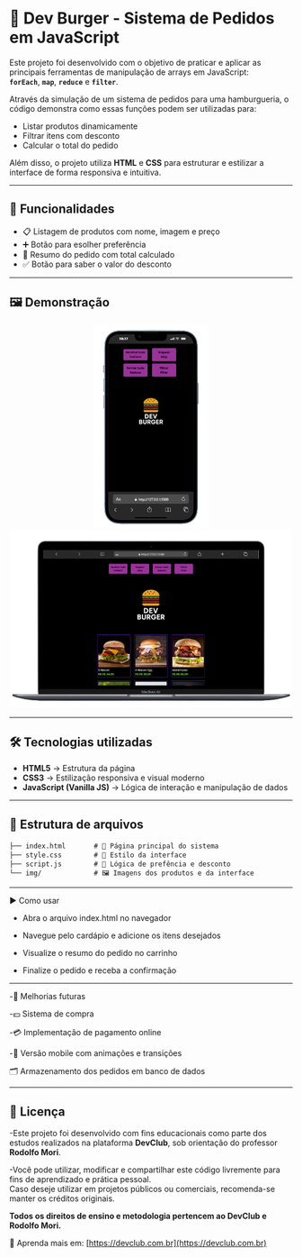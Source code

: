 # 🍔 Dev Burger - Sistema de Pedidos em JavaScript

Este projeto foi desenvolvido com o objetivo de praticar e aplicar as principais ferramentas de manipulação de arrays em JavaScript:  
**`forEach`**, **`map`**, **`reduce`** e **`filter`**.

Através da simulação de um sistema de pedidos para uma hamburgueria, o código demonstra como essas funções podem ser utilizadas para:

- Listar produtos dinamicamente
- Filtrar itens com desconto
- Calcular o total do pedido

Além disso, o projeto utiliza **HTML** e **CSS** para estruturar e estilizar a interface de forma responsiva e intuitiva.

---

## 🚀 Funcionalidades

- 📋 Listagem de produtos com nome, imagem e preço 
- ➕ Botão para esolher preferência
- 🧾 Resumo do pedido com total calculado
- ✅ Botão para saber o valor do desconto

---

## 🖼 Demonstração

<p align="center">
  <img src="assents/Burger-mob.png" width="200"/>
  <img src="assents/Burger-pc.png" width="570"/>
</p>

---

## 🛠 Tecnologias utilizadas

- **HTML5** → Estrutura da página  
- **CSS3** → Estilização responsiva e visual moderno  
- **JavaScript (Vanilla JS)** → Lógica de interação e manipulação de dados  

---


## 📂 Estrutura de arquivos

```plaintext
├── index.html       # 🧱 Página principal do sistema
├── style.css        # 🎨 Estilo da interface
├── script.js        # 🧠 Lógica de prefência e desconto 
└── img/             # 🖼️ Imagens dos produtos e da interface
```

---

▶️ Como usar

- Abra o arquivo index.html no navegador

- Navegue pelo cardápio e adicione os itens desejados

- Visualize o resumo do pedido no carrinho

- Finalize o pedido e receba a confirmação

---

-📌 Melhorias futuras

-💵 Sistema de compra

-💳 Implementação de pagamento online

-📱 Versão mobile com animações e transições

🗂️ Armazenamento dos pedidos em banco de dados

---

## 📄 Licença

-Este projeto foi desenvolvido com fins educacionais como parte dos estudos realizados na plataforma **DevClub**, sob orientação do professor **Rodolfo Mori**.

-Você pode utilizar, modificar e compartilhar este código livremente para fins de aprendizado e prática pessoal.  
Caso deseje utilizar em projetos públicos ou comerciais, recomenda-se manter os créditos originais.

**Todos os direitos de ensino e metodologia pertencem ao DevClub e Rodolfo Mori.**

🚀 Aprenda mais em: [https://devclub.com.br](https://devclub.com.br)

